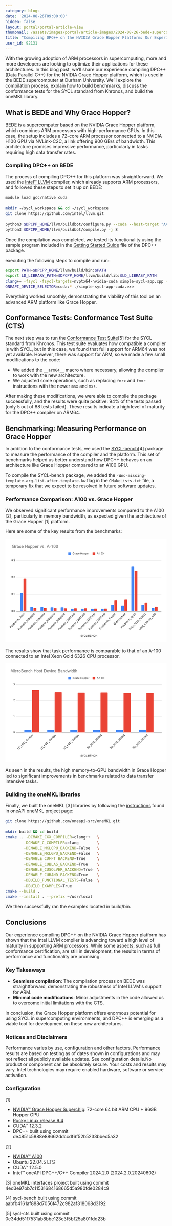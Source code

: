 ```yaml
---
category: blogs
date: '2024-08-26T09:00:00'
hidden: false
layout: portal/portal-article-view
thumbnail: /assets/images/portal/article-images/2024-08-26-bede-supercomputer/thumbnail.jpg
title: "Compiling DPC++ on the NVIDIA Grace Hopper Platform: Our Experience with the BEDE Supercomputer"
user_id: 92131
---
```


With the growing adoption of ARM processors in supercomputing, more and more developers are looking to optimize their
applications for these architectures. In this blog post, we’ll share our experience compiling DPC++ (Data Parallel C++)
for the NVIDIA Grace Hopper platform, which is used in the BEDE supercomputer at Durham University. We’ll explore the
compilation process, explain how to build benchmarks, discuss the conformance tests for the SYCL standard from Khronos,
and build the oneMKL library.

## What is BEDE and Why Grace Hopper?

BEDE is a supercomputer based on the NVIDIA Grace Hopper platform, which combines ARM processors with high-performance
GPUs. In this case, the setup includes a 72-core ARM processor connected to a NVIDIA H100 GPU via NVLink-C2C, a link
offering 900 GB/s of bandwidth. This architecture promises impressive performance, particularly in tasks requiring high
data transfer rates.

### Compiling DPC++ on BEDE

The process of compiling DPC++ for this platform was straightforward. We used
the [Intel&trade; LLVM](https://github.com/intel/llvm)  compiler, which already supports ARM processors, and followed
these steps to set it up on BEDE:

```bash  
module load gcc/native cuda

mkdir ~/sycl_workspace && cd ~/sycl_workspace  
git clone https://github.com/intel/llvm.git

python3 $DPCPP_HOME/llvm/buildbot/configure.py --cuda --host-target "AArch64;ARM;X86" -t Release
python3 $DPCPP_HOME/llvm/buildbot/compile.py -j 8 
```

Once the compilation was completed, we tested its functionality using the sample program included in
the [Getting Started Guide](https://github.com/intel/llvm/blob/sycl/sycl/doc/GetStartedGuide.md#run-simple-dpc-application)
file of the DPC++ package.

executing the following steps to compile and run::

```bash
export PATH=$DPCPP_HOME/llvm/build/bin:$PATH
export LD_LIBRARY_PATH=$DPCPP_HOME/llvm/build/lib:$LD_LIBRASY_PATH
clang++ -fsycl -fsycl-targets=nvptx64-nvidia-cuda simple-sycl-app.cpp -o simple-sycl-app-cuda.exe
ONEAPI_DEVICE_SELECTOR=cuda:* ./simple-sycl-app-cuda.exe
```

Everything worked smoothly, demonstrating the viability of this tool on an advanced ARM platform like Grace Hopper.

## Conformance Tests: Conformance Test Suite (CTS)

The next step was to run the  [Conformance Test Suite](https://github.com/KhronosGroup/SYCL-CTS)[5] for the SYCL
standard from Khronos. This test suite evaluates how compatible a compiler is with SYCL, but in this case, we found that
full support for ARM64 was not yet available. However, there was support for ARM, so we made a few small modifications
to the code:

- We added the `__arm64__` macro where necessary, allowing the compiler to work with the new architecture.
- We adjusted some operations, such as replacing `fmrx` and `fmxr` instructions with the newer `msx` and `mxs`.

After making these modifications, we were able to compile the package successfully, and the results were quite positive:
94% of the tests passed (only 5 out of 88 tests failed). These results indicate a high level of maturity for the DPC++
compiler on ARM64.

## Benchmarking: Measuring Performance on Grace Hopper

In addition to the conformance tests, we used the [SYCL-bench](https://github.com/unisa-hpc/sycl-bench)[4] package to
measure the performance of the compiler and the platform. This set of benchmarks helped us better understand how DPC++
behaves on an architecture like Grace Hopper compared to an A100 GPU.

To compile the SYCL-bench package, we added the `-Wno-missing-template-arg-list-after-template-kw` flag in
the `CMakeLists.txt` file, a temporary fix that we expect to be resolved in future software updates.

### Performance Comparison: A100 vs. Grace Hopper

We observed significant performance improvements compared to the A100 [2], particularly in memory bandwidth, as expected
given the architecture of the Grace Hopper [1] platform.

Here are some of the key results from the benchmarks:

![Computing Task Performance](/assets/images/portal/article-images/2024-08-26-bede-supercomputer/image1.png)

The results show that task performance is comparable to that of an A-100 connected to an Intel Xeon Gold 6326 CPU
processor.

![Mircobench Device Bandwith](/assets/images/portal/article-images/2024-08-26-bede-supercomputer/image2.png)

As seen in the results, the high memory-to-GPU bandwidth in Grace Hopper led to significant improvements in benchmarks
related to data transfer intensive tasks.

### Building the oneMKL libraries

Finally, we built the oneMKL [3] libraries by following
the [instructions](https://oneapi-src.github.io/oneMKL/building_the_project_with_dpcpp.html#) found in oneAPI oneMKL
project page:

```bash
git clone https://github.com/oneapi-src/oneMKL.git

mkdir build && cd build
cmake .. -DCMAKE_CXX_COMPILER=clang++   \
        -DCMAKE_C_COMPILER=clang        \
        -DENABLE_MKLCPU_BACKEND=False   \
        -DENABLE_MKLGPU_BACKEND=False   \
        -DENABLE_CUFFT_BACKEND=True     \
        -DENABLE_CUBLAS_BACKEND=True    \
        -DENABLE_CUSOLVER_BACKEND=True  \
        -DENABLE_CURAND_BACKEND=True    \
        -DBUILD_FUNCTIONAL_TESTS=False  \
        -DBUILD_EXAMPLES=True
cmake --build .
cmake --install . --prefix ~/usr/local
```

We then successfully ran the examples located in build/bin.

## Conclusions

Our experience compiling DPC++ on the NVIDIA Grace Hopper platform has shown that the Intel LLVM compiler is advancing
toward a high level of maturity in supporting ARM processors. While some aspects, such as full conformance
certification, are still in development, the results in terms of performance and functionality are promising.

### Key Takeaways

- **Seamless compilation**: The compilation process on BEDE was straightforward, demonstrating the robustness of Intel
  LLVM's support for ARM.
- **Minimal code modifications**: Minor adjustments in the code allowed us to overcome initial limitations with the CTS.

In conclusion, the Grace Hopper platform offers enormous potential for using SYCL in supercomputing environments, and
DPC++ is emerging as a viable tool for development on these new architectures.

### Notices and Disclaimers

Performance varies by use, configuration and other factors. Performance results are based on testing as of dates shown
in configurations and may not reflect all publicly available updates. See configuration details.No product or component
can be absolutely secure. Your costs and results may vary. Intel technologies may require enabled hardware, software or
service activation.

### Configuration

[1]

- [NVIDIA&trade; Grace Hopper Superchip](https://www.nvidia.com/en-gb/data-center/grace-hopper-superchip/): 72-core 64
  bit ARM CPU + 96GB Hopper GPU
- [Rocky Linux release 9.4](https://rockylinux.org/)
- CUDA&trade; 12.3.2
- DPC++ built using commit de4851c5888e88662ddccdf6f52b5233bbec5a32

[2]

- [NVIDIA&trade; A100](https://www.nvidia.com/en-us/data-center/a100/)
- Ubuntu 22.04.5 LTS
- CUDA&trade; 12.5.0
- Intel&trade; oneAPI DPC++/C++ Compiler 2024.2.0 (2024.2.0.20240602)

[3] oneMKL interfaces project built using commit 4ed3e97bb7c11531684168665d5a980fde0284c9

[4] sycl-bench built using commit aabfb4161af888d7056f472c982af318068d3192

[5] sycl-cts built using commit 0e34dd51f7531ab8bbe123c3f5bf25a801fdd23b
